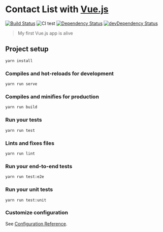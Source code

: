 # Contact List with [Vue.js](https://vuejs.org/)

[![Build Status](https://img.shields.io/travis/leosuncin/contact-list.svg?style=flat)](https://travis-ci.org/leosuncin/contact-list)
![CI test](https://github.com/leosuncin/contact-list/workflows/CI%20test/badge.svg)
[![Dependency Status](https://img.shields.io/david/leosuncin/contact-list.svg?style=flat)](https://david-dm.org/leosuncin/contact-list)
[![devDependency Status](https://img.shields.io/david/dev/leosuncin/contact-list.svg?style=flat)](https://david-dm.org/leosuncin/contact-list#info=devDependencies)

> My first Vue.js app is alive

## Project setup
```
yarn install
```

### Compiles and hot-reloads for development
```
yarn run serve
```

### Compiles and minifies for production
```
yarn run build
```

### Run your tests
```
yarn run test
```

### Lints and fixes files
```
yarn run lint
```

### Run your end-to-end tests
```
yarn run test:e2e
```

### Run your unit tests
```
yarn run test:unit
```

### Customize configuration
See [Configuration Reference](https://cli.vuejs.org/config/).
